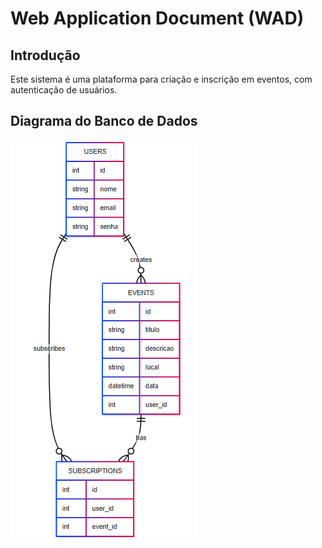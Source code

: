 # Web Application Document (WAD)

## Introdução

Este sistema é uma plataforma para criação e inscrição em eventos, com autenticação de usuários.

## Diagrama do Banco de Dados

![modelo do banco](assets/banco-relacional.png)

